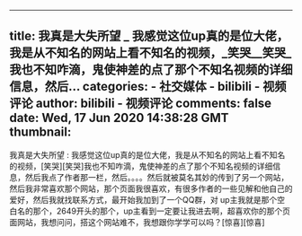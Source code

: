 
---
title: 我真是大失所望 _ 我感觉这位up真的是位大佬，我是从不知名的网站上看不知名的视频，_笑哭__笑哭_我也不知咋滴，鬼使神差的点了那个不知名视频的详细信息，然后...
categories: 
    - 社交媒体
    - bilibili - 视频评论
author: bilibili - 视频评论
comments: false
date: Wed, 17 Jun 2020 14:38:28 GMT
thumbnail: 
---

<div>   
我真是大失所望 : 我感觉这位up真的是位大佬，我是从不知名的网站上看不知名的视频，[笑哭][笑哭]我也不知咋滴，鬼使神差的点了那个不知名视频的详细信息，然后我点了作者那一栏，然后。。。。然后就被莫名其妙的传到了另一个网站，然后我非常喜欢那个网站，那个页面我很喜欢，有很多作者的一些见解和他自己的爱好，然后我就找联系方式，最开始我加到了一个QQ群，对 up主我就是那个空白名的那个，2649开头的那个，up主看到一定要让我进去啊，超喜欢你的那个页面网站，我想问问，搭这个网站难不，我想跟你学学可以吗？[惊喜][惊喜]  
</div>
            